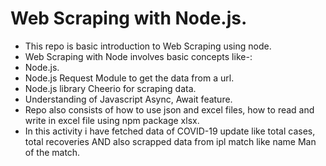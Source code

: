 # Web Scraping with Node.js.
- This repo is basic introduction to Web Scraping using node.
- Web Scraping with Node involves basic concepts like-:
- Node.js.
- Node.js Request Module to get the data from a url.
- Node.js library Cheerio for scraping data.
- Understanding of Javascript Async, Await feature.
- Repo also consists of how to use json and excel files, how to read and write in excel file using npm package xlsx.
- In this activity i have fetched data of COVID-19 update like total cases, total recoveries AND also scrapped data from ipl match like name Man of the match.
